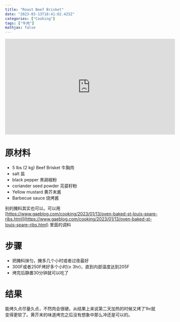 ```yaml
---
title: "Roast Beef Brisket"
date: "2023-03-13T18:41:02.425Z"
categories: ["Cooking"]
tags: ["牛肉"]
mathjax: false
---
```


<iframe width="560" height="315" src="https://www.youtube.com/embed/dVtrJYSdVo0" title="YouTube video player" frameborder="0" allow="accelerometer; autoplay; clipboard-write; encrypted-media; gyroscope; picture-in-picture; web-share" allowfullscreen></iframe>

# 原材料

- 5 lbs (2 kg) Beef Brisket 牛胸肉
- salt 盐
- black pepper 黑胡椒粉
- coriander seed powder 芫荽籽粉 
- Yellow mustard 黄芥末酱
- Barbecue sauce 烧烤酱 

别的腌料其实也可以。可以用[https://www.gaeblog.com/cooking/2023/01/13/oven-baked-st-louis-spare-ribs.html](https://www.gaeblog.com/cooking/2023/01/13/oven-baked-st-louis-spare-ribs.html) 里面的调料





# 步骤

- 把腌料抹匀，腌多几个小时或者过夜最好
- 300F或者250F烤好多个小时(≥ 3hr)，直到内部温度达到205F
- 烤完后静置30分钟就可以吃了

# 结果

能烤久点尽量久点，不然肉会很硬。从结果上来说第二天加热的时候又烤了1hr就变得更软了。黄芥末的味道烤完之后没有想象中那么冲还是可以的。








